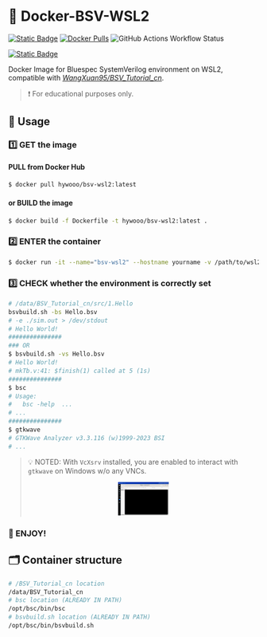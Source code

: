 # 🎯 Docker-BSV-WSL2
[![Static Badge](https://img.shields.io/badge/Docker-Image-blue?style=for-the-badge&logo=docker&color=blue&cacheSeconds=3600)](https://hub.docker.com/repository/docker/hywooo/bsv-wsl2/) [![Docker Pulls](https://img.shields.io/docker/pulls/hywooo/bsv-wsl2?style=for-the-badge&logo=docker&color=%23F08080)](https://hub.docker.com/repository/docker/hywooo/bsv-wsl2/) ![GitHub Actions Workflow Status](https://img.shields.io/github/actions/workflow/status/HYwooo/Docker-BSV-WSL2/.github%2Fworkflows%2Fdocker-publish.yml?style=for-the-badge&logo=github)

[![Static Badge](https://img.shields.io/badge/Compatible_with-WangXuan95/BSV__Tutorial__cn-blue?style=for-the-badge&logo=github&cacheSeconds=3600&color=d1f2eb)](https://github.com/WangXuan95/BSV_Tutorial_cn)


Docker Image for Bluespec SystemVerilog environment on WSL2, compatible with *[WangXuan95/BSV_Tutorial_cn](https://github.com/WangXuan95/BSV_Tutorial_cn)*.

> ❗ For educational purposes only.

## 🚀 Usage

### 1️⃣ GET the image
#### 	PULL from Docker Hub

```bash
$ docker pull hywooo/bsv-wsl2:latest
```
#### or BUILD the image

```bash
$ docker build -f Dockerfile -t hywooo/bsv-wsl2:latest .
```
### 2️⃣ ENTER the container

```bash
$ docker run -it --name="bsv-wsl2" --hostname yourname -v /path/to/wsl2/yourfiles:/path/to/yourfiles hywooo/bsv-wsl2:latest
```
### 3️⃣ CHECK whether the environment is correctly set

```bash
# /data/BSV_Tutorial_cn/src/1.Hello
bsvbuild.sh -bs Hello.bsv 
# -e ./sim.out > /dev/stdout 
# Hello World!
###############
### OR 
$ bsvbuild.sh -vs Hello.bsv 
# Hello World!
# mkTb.v:41: $finish(1) called at 5 (1s) 
###############
$ bsc
# Usage:
#   bsc -help  ...
# ...
###############
$ gtkwave
# GTKWave Analyzer v3.3.116 (w)1999-2023 BSI
# ...
```
> 💡 NOTED: With `VcXsrv` installed, you are enabled to interact with `gtkwave` on Windows w/o any VNCs.
>
> <center><img src="https://github.com/HYwooo/Docker-BSV-WSL2/blob/master/.asset/gtkwave.png?raw=true" style="zoom: 10%;" /></center>

### 🎉 ENJOY!

## 🗂️ Container structure

```bash
# /BSV_Tutorial_cn location
/data/BSV_Tutorial_cn
# bsc location (ALREADY IN PATH)
/opt/bsc/bin/bsc
# bsvbuild.sh location (ALREADY IN PATH)
/opt/bsc/bin/bsvbuild.sh
```

